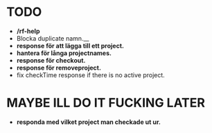 # TODO

* __/rf-help__
* Blocka duplicate namn.__
* __response för att lägga till ett project.__
* __hantera för långa projectnames.__
* __response för checkout.__
* __response för removeproject.__
* fix checkTime response if there is no active project.

# MAYBE ILL DO IT FUCKING LATER
* __responda med vilket project man checkade ut ur.__
